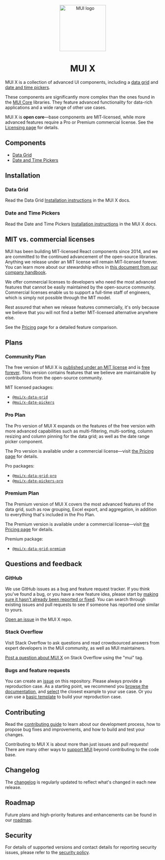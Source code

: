 <!-- markdownlint-disable-next-line -->
<p align="center">
  <a href="https://mui.com/" rel="noopener" target="_blank"><img width="150" src="https://mui.com/static/logo.svg" alt="MUI logo"></a>
</p>

<h1 align="center">MUI X</h1>

MUI X is a collection of advanced UI components, including a [data grid](https://mui.com/x/react-data-grid/) and [date and time pickers](https://mui.com/x/react-date-pickers/getting-started/).

These components are significantly more complex than the ones found in the [MUI Core](https://github.com/mui/material-ui/) libraries.
They feature advanced functionality for data-rich applications and a wide range of other use cases.

MUI X is **open core**—base components are MIT-licensed, while more advanced features require a Pro or Premium commercial license.
See the [Licensing page](https://mui.com/x/introduction/licensing/) for details.

## Components

- [Data Grid](https://mui.com/x/react-data-grid/)
- [Date and Time Pickers](https://mui.com/x/react-date-pickers/getting-started/)

## Installation

### Data Grid

Read the Data Grid [Installation instructions](https://mui.com/x/react-data-grid/getting-started/#installation) in the MUI X docs.

### Date and Time Pickers

Read the Date and Time Pickers [Installation instructions](https://mui.com/x/react-date-pickers/getting-started/#setup) in the MUI X docs.

## MIT vs. commercial licenses

MUI has been building MIT-licensed React components since 2014, and we are committed to the continued advancement of the open-source libraries.
Anything we release under an MIT license will remain MIT-licensed forever.
You can learn more about our stewardship ethos in [this document from our company handbook](https://mui-org.notion.site/Stewardship-542a2226043d4f4a96dfb429d16cf5bd).

We offer commercial licenses to developers who need the most advanced features that cannot be easily maintained by the open-source community.
Commercial licenses enable us to support a full-time staff of engineers, which is simply not possible through the MIT model.

Rest assured that when we release features commercially, it's only because we believe that you will not find a better MIT-licensed alternative anywhere else.

See the [Pricing](https://mui.com/pricing/) page for a detailed feature comparison.

## Plans

### Community Plan

The free version of MUI X is [published under an MIT license](https://tldrlegal.com/license/mit-license) and is [free forever](https://mui-org.notion.site/Stewardship-542a2226043d4f4a96dfb429d16cf5bd#20f609acab4441cf9346614119fbbac1).
This version contains features that we believe are maintainable by contributions from the open-source community.

MIT licensed packages:

- [`@mui/x-data-grid`](https://www.npmjs.com/package/@mui/x-data-grid)
- [`@mui/x-date-pickers`](https://www.npmjs.com/package/@mui/x-date-pickers)

### Pro Plan

The Pro version of MUI X expands on the features of the free version with more advanced capabilities such as multi-filtering, multi-sorting, column resizing and column pinning for the data grid; as well as the date range picker component.

The Pro version is available under a commercial license—visit [the Pricing page](https://mui.com/pricing/) for details.

Pro packages:

- [`@mui/x-data-grid-pro`](https://www.npmjs.com/package/@mui/x-data-grid-pro)
- [`@mui/x-date-pickers-pro`](https://www.npmjs.com/package/@mui/x-date-pickers-pro)

### Premium Plan

The Premium version of MUI X covers the most advanced features of the data grid, such as row grouping, Excel export, and aggregation, in addition to everything that's included in the Pro Plan.

The Premium version is available under a commercial license—visit [the Pricing page](https://mui.com/pricing/) for details.

Premium package:

- [`@mui/x-data-grid-premium`](https://www.npmjs.com/package/@mui/x-data-grid-premium)

## Questions and feedback

### GitHub

We use GitHub issues as a bug and feature request tracker.
If you think you've found a bug, or you have a new feature idea, please start by [making sure it hasn't already been reported or fixed](https://github.com/mui/mui-x/issues?utf8=%E2%9C%93&q=is%3Aopen+is%3Aclosed).
You can search through existing issues and pull requests to see if someone has reported one similar to yours.

[Open an issue](https://github.com/mui/mui-x/issues/new/choose) in the MUI X repo.

### Stack Overflow

Visit Stack Overflow to ask questions and read crowdsourced answers from expert developers in the MUI community, as well as MUI maintainers.

[Post a question about MUI X](https://stackoverflow.com/questions/tagged/mui) on Stack Overflow using the "mui" tag.

### Bugs and feature requests

You can create an [issue](https://github.com/mui/mui-x/issues) on this repository.
Please always provide a reproduction case.
As a starting point, we recommend you [browse the documentation](https://mui.com/x/introduction/), and [select](https://mui.com/static/docs/forking-an-example.png) the closest example to your use case.
Or you can use a [basic template](https://mui.com/r/x-issue-template) to build your reproduction case.

## Contributing

Read the [contributing guide](/CONTRIBUTING.md) to learn about our development process, how to propose bug fixes and improvements, and how to build and test your changes.

Contributing to MUI X is about more than just issues and pull requests!
There are many other ways to [support MUI](https://mui.com/material-ui/getting-started/faq/#mui-is-awesome-how-can-i-support-the-project) beyond contributing to the code base.

## Changelog

The [changelog](https://github.com/mui/mui-x/releases) is regularly updated to reflect what's changed in each new release.

## Roadmap

Future plans and high-priority features and enhancements can be found in our [roadmap](https://mui.com/x/introduction/roadmap/).

## Security

For details of supported versions and contact details for reporting security issues, please refer to the [security policy](https://github.com/mui/mui-x/security/policy).
